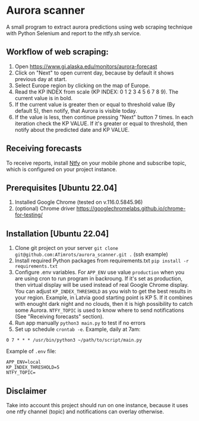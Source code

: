 # Aurora scanner

A small program to extract aurora predictions using web scraping technique with Python Selenium and report to the ntfy.sh service.

## Workflow of web scraping:

1. Open https://www.gi.alaska.edu/monitors/aurora-forecast
1. Click on "Next" to open current day, because by default it shows previous day at start.
1. Select Europe region by clicking on the map of Europe.
1. Read the KP INDEX from scale (KP INDEX: 0 1 2 3 4 5 6 7 8 9). The current value is in bold.
1. If the current value is greater then or equal to threshold value (By default 5), then notify, that Aurora is visible today.
1. If the value is less, then continue pressing "Next" button 7 times. In each iteration check the KP VALUE. If it's greater or equal to threshold, then notify about the predicted date and KP VALUE.

## Receiving forecasts

To receive reports, install [Ntfy](https://ntfy.sh/) on your mobile phone and subscribe topic, which is configured on your project instance.

## Prerequisites [Ubuntu 22.04]
1. Installed Google Chrome (tested on v.116.0.5845.96)
1. (optional) Chrome driver https://googlechromelabs.github.io/chrome-for-testing/

## Installation [Ubuntu 22.04]
1. Clone git project on your server `git clone git@github.com:ATimrots/aurora_scanner.git .` (ssh example)
1. Install required Python packages from requirements.txt `pip install -r requirements.txt`
1. Configure .env variables. For `APP_ENV` use value `production` when you are using cron to run program in backroung. If it's set as production, then virtual display will be used instead of real Google Chrome display. You can adjust `KP_INDEX_THRESHOLD` as you wish to get the best results in your region. Example, in Latvia good starting point is KP 5. If it combines with enought dark night and no clouds, then it is high possibility to catch some Aurora. `NTFY_TOPIC` is used to know where to send notifications (See "Receiving forecasts" section).
1. Run app manually `python3 main.py` to test if no errors
1. Set up schedule `crontab -e`. Example, daily at 7am:
```
0 7 * * * /usr/bin/python3 ~/path/to/script/main.py
```
Example of `.env` file:
```
APP_ENV=local
KP_INDEX_THRESHOLD=5
NTFY_TOPIC=
```

## Disclaimer
Take into account this project should run on one instance, because it uses one ntfy channel (topic) and notifications can overlay otherwise.
